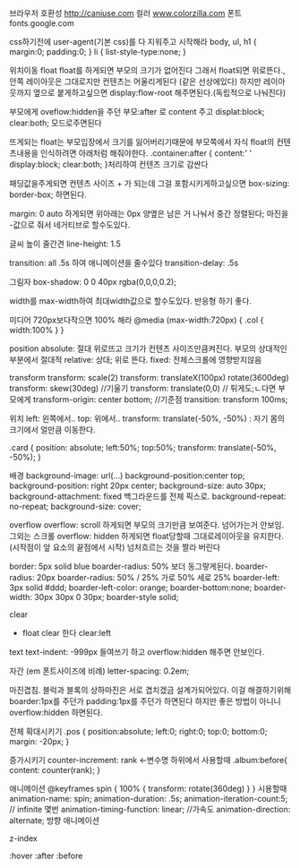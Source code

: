 브라우저 호환성
http://caniuse.com
컬러
www.colorzilla.com
폰트
fonts.google.com

css하기전에 user-agent(기본 css)를 다 지워주고 시작해라
body, ul, h1 {
    margin:0;
    padding:0;
}
li {
    list-style-type:none;
}

위치이동 float
float를 하게되면 부모의 크기가 없어진다 그래서
float되면 위로뜬다., 안쪽 레이아웃은 그대로지만 컨텐츠는 어울리게된다 (같은 선상에있다) 하지만
레이아웃까지 옆으로 붙게하고싶으면 
display:flow-root 해주면된다.(독립적으로 나눠진다)

부모에게 oveflow:hidden을 주던
부모:after 로 
content 주고 displat:block; clear:both; 모드로주면된다

뜨게되는 float는  부모입장에서 크기를 잃어버리기때문에  부모쪽에서 자식 float의 컨텐츠내용을 인식하려면 아래처럼 해줘야한다.
.container:after {
    content:' '
    display:block;
    clear:both; 
}처리하여 컨텐츠 크기로 감싼다

패딩값을주게되면 컨텐츠 사이즈 + 가 되는데 그걸 포함시키게하고싶으면
box-sizing: border-box; 하면된다.

margin: 0 auto 하게되면 위아래는 0px 양옆은 남은 거 나눠서
중간 정렬된다;
마진을 -값으로 줘서 네거티브로 할수도있다.

글씨 높이 줄간견
line-height: 1.5

transition: all .5s
하여 애니메이션을 줄수있다
transition-delay: .5s

그림자
box-shadow: 0 0 40px rgba(0,0,0,0.2);


width를  max-width하여  최대width값으로 할수도있다.
반응형 하기 좋다.

미디어
720px보다작으면 100% 해라
@media (max-width:720px) {
    .col {
        width:100%
    }
}


position
 absolute: 절대 위로뜨고 크기가 컨텐츠 사이즈만큼켜진다.    부모의 상대적인부분에서 절대적
 relative: 상대; 위로 뜬다.
 fixed: 전체스크롤에 영향받지않음

transform
 transform: scale(2)
 transform: translateX(100px) rotate(3600deg)
 transform: skew(30deg)  //기울기
 transform: translate(0,0) // 튀게도;ㄴ다면  부모에게
 transform-origin: center bottom;  //기준점
transition: transform 100ms;

위치
 left: 왼쪽에서..
 top: 위에서..
 transform: translate(-50%, -50%) : 자기 몸의 크기에서 얼만큼 이동한다.

.card {
    position: absolute;
    left:50%;
    top:50%;
    transform: translate(-50%, -50%);
}

배경
background-image: url(...)
background-position:center top;
background-position: right 20px center;
background-size: auto 30px;
background-attachment: fixed 백그라운드를 전체 픽스로.
background-repeat: no-repeat;
background-size: cover;

overflow
overflow: scroll 하게되면 부모의 크기만큼 보여준다. 넘어가는거 안보임. 그외는 스크롤
overflow: hidden 하게되면 float당할때 그대로레이아웃을 유지한다.(시작점이 앞 요소의 끝점에서 시작)
넘처흐르는 것을 짤라 버린다


border: 5px solid blue
boarder-radius: 50%  보더 동그랗게된다.
boarder-radius: 20px
boarder-radius: 50% / 25%  가로 50% 세로 25%
boarder-left: 3px solid #ddd;
boarder-left-color: orange;
boarder-bottom:none;
boarder-width: 30px 30px 0 30px;
boarder-style solid;


clear
- float clear 한다
clear:left

text
text-indent: -999px  들여쓰기  하고 overflow:hidden 해주면 안보인다.

자간 (em 폰트사이즈에 비례)
letter-spacing: 0.2em;

마진겹침. 
블럭과 블록의 상하마진은 서로 겹치겠금 설계가되어있다.
이걸 해결하기위해 boarder:1px를 주던가   padding:1px를 주던가 하면된다 하지만 좋은 방법이 아니니
overflow:hidden 하면된다.

전체 확대시키기
.pos {
    position:absolute;
    left:0;
    right:0;
    top:0;
    bottom:0;
    margin: -20px;
}

증가시키기
counter-increment: rank  <-변수명
하위에서 사용할때
.album:before{
    content: counter(rank);
}

애니메이션
@keyframes spin {
    100% {
        transform: rotate(360deg)
    }
}
시용할때
animation-name: spin;
animation-duration: .5s;
animation-iteration-count:5;   // infinite   몇번
animation-timing-function: linear; //가속도
animation-direction: alternate;   방향 애니메이션





z-index

:hover
:after
:before